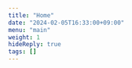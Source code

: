 ```yaml
---
title: "Home"
date: "2024-02-05T16:33:00+09:00"
menu: "main"
weight: 1
hideReply: true
tags: []
---
```


<!-- 
    NOTE: https://gohugo.io/content-management/front-matter/ 
-->
